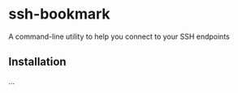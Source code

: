 # ssh-bookmark

A command-line utility to help you connect to your SSH endpoints

## Installation

...